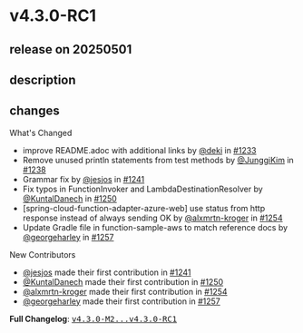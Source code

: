 # v4.3.0-RC1

## release on 20250501
## description
## changes
What's Changed

* improve README.adoc with additional links by <a class="user-mention notranslate" data-hovercard-type="user" data-hovercard-url="/users/deki/hovercard" data-octo-click="hovercard-link-click" data-octo-dimensions="link_type:self" href="https://github.com/deki">@deki</a> in <a class="issue-link js-issue-link" data-error-text="Failed to load title" data-id="2830228680" data-permission-text="Title is private" data-url="https://github.com/spring-cloud/spring-cloud-function/issues/1233" data-hovercard-type="pull_request" data-hovercard-url="/spring-cloud/spring-cloud-function/pull/1233/hovercard" href="https://github.com/spring-cloud/spring-cloud-function/pull/1233">#1233</a>
* Remove unused println statements from test methods by <a class="user-mention notranslate" data-hovercard-type="user" data-hovercard-url="/users/JunggiKim/hovercard" data-octo-click="hovercard-link-click" data-octo-dimensions="link_type:self" href="https://github.com/JunggiKim">@JunggiKim</a> in <a class="issue-link js-issue-link" data-error-text="Failed to load title" data-id="2848772258" data-permission-text="Title is private" data-url="https://github.com/spring-cloud/spring-cloud-function/issues/1238" data-hovercard-type="pull_request" data-hovercard-url="/spring-cloud/spring-cloud-function/pull/1238/hovercard" href="https://github.com/spring-cloud/spring-cloud-function/pull/1238">#1238</a>
* Grammar fix by <a class="user-mention notranslate" data-hovercard-type="user" data-hovercard-url="/users/jesjos/hovercard" data-octo-click="hovercard-link-click" data-octo-dimensions="link_type:self" href="https://github.com/jesjos">@jesjos</a> in <a class="issue-link js-issue-link" data-error-text="Failed to load title" data-id="2896596711" data-permission-text="Title is private" data-url="https://github.com/spring-cloud/spring-cloud-function/issues/1241" data-hovercard-type="pull_request" data-hovercard-url="/spring-cloud/spring-cloud-function/pull/1241/hovercard" href="https://github.com/spring-cloud/spring-cloud-function/pull/1241">#1241</a>
* Fix typos in FunctionInvoker and LambdaDestinationResolver by <a class="user-mention notranslate" data-hovercard-type="user" data-hovercard-url="/users/KuntalDanech/hovercard" data-octo-click="hovercard-link-click" data-octo-dimensions="link_type:self" href="https://github.com/KuntalDanech">@KuntalDanech</a> in <a class="issue-link js-issue-link" data-error-text="Failed to load title" data-id="2938056693" data-permission-text="Title is private" data-url="https://github.com/spring-cloud/spring-cloud-function/issues/1250" data-hovercard-type="pull_request" data-hovercard-url="/spring-cloud/spring-cloud-function/pull/1250/hovercard" href="https://github.com/spring-cloud/spring-cloud-function/pull/1250">#1250</a>
* [spring-cloud-function-adapter-azure-web] use status from http response instead of always sending OK by <a class="user-mention notranslate" data-hovercard-type="user" data-hovercard-url="/users/alxmrtn-kroger/hovercard" data-octo-click="hovercard-link-click" data-octo-dimensions="link_type:self" href="https://github.com/alxmrtn-kroger">@alxmrtn-kroger</a> in <a class="issue-link js-issue-link" data-error-text="Failed to load title" data-id="2956258256" data-permission-text="Title is private" data-url="https://github.com/spring-cloud/spring-cloud-function/issues/1254" data-hovercard-type="pull_request" data-hovercard-url="/spring-cloud/spring-cloud-function/pull/1254/hovercard" href="https://github.com/spring-cloud/spring-cloud-function/pull/1254">#1254</a>
* Update Gradle file in function-sample-aws to match reference docs by <a class="user-mention notranslate" data-hovercard-type="user" data-hovercard-url="/users/georgeharley/hovercard" data-octo-click="hovercard-link-click" data-octo-dimensions="link_type:self" href="https://github.com/georgeharley">@georgeharley</a> in <a class="issue-link js-issue-link" data-error-text="Failed to load title" data-id="2970222663" data-permission-text="Title is private" data-url="https://github.com/spring-cloud/spring-cloud-function/issues/1257" data-hovercard-type="pull_request" data-hovercard-url="/spring-cloud/spring-cloud-function/pull/1257/hovercard" href="https://github.com/spring-cloud/spring-cloud-function/pull/1257">#1257</a>

New Contributors

* <a class="user-mention notranslate" data-hovercard-type="user" data-hovercard-url="/users/jesjos/hovercard" data-octo-click="hovercard-link-click" data-octo-dimensions="link_type:self" href="https://github.com/jesjos">@jesjos</a> made their first contribution in <a class="issue-link js-issue-link" data-error-text="Failed to load title" data-id="2896596711" data-permission-text="Title is private" data-url="https://github.com/spring-cloud/spring-cloud-function/issues/1241" data-hovercard-type="pull_request" data-hovercard-url="/spring-cloud/spring-cloud-function/pull/1241/hovercard" href="https://github.com/spring-cloud/spring-cloud-function/pull/1241">#1241</a>
* <a class="user-mention notranslate" data-hovercard-type="user" data-hovercard-url="/users/KuntalDanech/hovercard" data-octo-click="hovercard-link-click" data-octo-dimensions="link_type:self" href="https://github.com/KuntalDanech">@KuntalDanech</a> made their first contribution in <a class="issue-link js-issue-link" data-error-text="Failed to load title" data-id="2938056693" data-permission-text="Title is private" data-url="https://github.com/spring-cloud/spring-cloud-function/issues/1250" data-hovercard-type="pull_request" data-hovercard-url="/spring-cloud/spring-cloud-function/pull/1250/hovercard" href="https://github.com/spring-cloud/spring-cloud-function/pull/1250">#1250</a>
* <a class="user-mention notranslate" data-hovercard-type="user" data-hovercard-url="/users/alxmrtn-kroger/hovercard" data-octo-click="hovercard-link-click" data-octo-dimensions="link_type:self" href="https://github.com/alxmrtn-kroger">@alxmrtn-kroger</a> made their first contribution in <a class="issue-link js-issue-link" data-error-text="Failed to load title" data-id="2956258256" data-permission-text="Title is private" data-url="https://github.com/spring-cloud/spring-cloud-function/issues/1254" data-hovercard-type="pull_request" data-hovercard-url="/spring-cloud/spring-cloud-function/pull/1254/hovercard" href="https://github.com/spring-cloud/spring-cloud-function/pull/1254">#1254</a>
* <a class="user-mention notranslate" data-hovercard-type="user" data-hovercard-url="/users/georgeharley/hovercard" data-octo-click="hovercard-link-click" data-octo-dimensions="link_type:self" href="https://github.com/georgeharley">@georgeharley</a> made their first contribution in <a class="issue-link js-issue-link" data-error-text="Failed to load title" data-id="2970222663" data-permission-text="Title is private" data-url="https://github.com/spring-cloud/spring-cloud-function/issues/1257" data-hovercard-type="pull_request" data-hovercard-url="/spring-cloud/spring-cloud-function/pull/1257/hovercard" href="https://github.com/spring-cloud/spring-cloud-function/pull/1257">#1257</a>

<strong>Full Changelog</strong>: <a class="commit-link" href="https://github.com/spring-cloud/spring-cloud-function/compare/v4.3.0-M2...v4.3.0-RC1"><tt>v4.3.0-M2...v4.3.0-RC1</tt></a>

